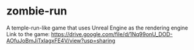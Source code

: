 # zombie-run
A temple-run-like game that uses Unreal Engine as the rendering engine
Link to the game: https://drive.google.com/file/d/1Nq99onU_DOD-AOfuJoBmJiTxIagxFE4V/view?usp=sharing
